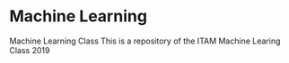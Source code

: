 # Machine Learning
Machine Learning Class
This is a repository of the ITAM Machine Learing Class 2019
